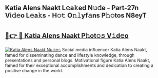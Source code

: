 ## Katia Alens Naakt L𝚎a𝚔ed N𝚞𝚍e - Part-27n Vi𝚍𝚎o L𝚎a𝚔s - H𝚘𝚝 O𝚗𝚕yf𝚊ns P𝚑𝚘tos N8eyT

# <h2><a href="http://kf03m2.oniu.top/?m=Katia+Alens+Naakt">🔗👉 🔴 Katia Alens Naakt P𝚑ot𝚘𝚜 V𝚒d𝚎o</a></h2>

[![Katia Alens Naakt Nu𝚍e𝚜](https://i.imgur.com/0qMVB7G.gif)](http://kf03m2.oniu.top/?m=Katia+Alens+Naakt)
Social media influencer Katia Alens Naakt, famed for disseminating dance and lifestyle knowledge, through presentations and personal blogs. Motivational figure Katia Alens Naakt, famed for their exceptional accomplishments and dedication to creating a positive change in the world.  
